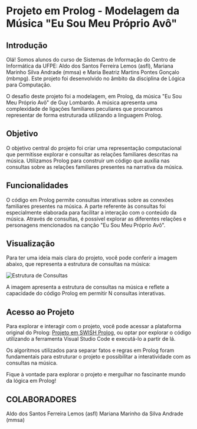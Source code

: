 # Projeto em Prolog - Modelagem da Música "Eu Sou Meu Próprio Avô"

## Introdução

Olá! Somos alunos do curso de Sistemas de Informação do Centro de Informática da UFPE: Aldo dos Santos Ferreira Lemos (asfl), Mariana Marinho Silva Andrade (mmsa) e Maria Beatriz Martins Pontes Gonçalo (mbmpg). Este projeto foi desenvolvido no âmbito da disciplina de Lógica para Computação.

O desafio deste projeto foi a modelagem, em Prolog, da música "Eu Sou Meu Próprio Avô" de Guy Lombardo. A música apresenta uma complexidade de ligações familiares peculiares que procuramos representar de forma estruturada utilizando a linguagem Prolog.

## Objetivo

O objetivo central do projeto foi criar uma representação computacional que permitisse explorar e consultar as relações familiares descritas na música. Utilizamos Prolog para construir um código que auxilia nas consultas sobre as relações familiares presentes na narrativa da música.

## Funcionalidades

O código em Prolog permite consultas interativas sobre as conexões familiares presentes na música. A parte referente às consultas foi especialmente elaborada para facilitar a interação com o conteúdo da música. Através de consultas, é possível explorar as diferentes relações e personagens mencionados na canção "Eu Sou Meu Próprio Avô".

## Visualização

Para ter uma ideia mais clara do projeto, você pode conferir a imagem abaixo, que representa a estrutura de consultas na música:

![Estrutura de Consultas](https://github.com/gugaldox/project-prolog/blob/c533e2d0d8c70215e7f7ce3dc33aa03c8165fdad/project-prolog.jfif)

A imagem apresenta a estrutura de consultas na música e reflete a capacidade do código Prolog em permitir N consultas interativas.

## Acesso ao Projeto

Para explorar e interagir com o projeto, você pode acessar a plataforma original do Prolog: [Projeto em SWISH Prolog](https://swish.swi-prolog.org/p/intro.swinb), ou optar por explorar o código utilizando a ferramenta Visual Studio Code e executá-lo a partir de lá.

Os algoritmos utilizados para separar fatos e regras em Prolog foram fundamentais para estruturar o projeto e possibilitar a interatividade com as consultas na música.

Fique à vontade para explorar o projeto e mergulhar no fascinante mundo da lógica em Prolog!

## COLABORADORES

Aldo dos Santos Ferreira Lemos (asfl)
Mariana Marinho da Silva Andrade (mmsa)


